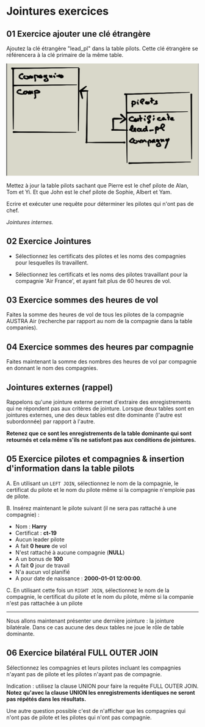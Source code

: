 # Jointures exercices

## 01 Exercice ajouter une clé étrangère

Ajoutez la clé étrangère "lead_pl" dans la table pilots. Cette clé étrangère se référencera à la clé primaire de la même table.

![relation lead_pilot](../images/lead_pilot.png)

Mettez à jour la table pilots sachant que Pierre est le chef pilote de Alan, Tom et Yi. Et que John est le chef pilote de Sophie, Albert et Yam.

Ecrire et exécuter une requête pour déterminer les pilotes qui n'ont pas de chef.

*Jointures internes.*

## 02 Exercice Jointures

- Sélectionnez les certificats des pilotes et les noms des compagnies pour lesquelles ils travaillent.

- Sélectionnez les certificats et les noms des pilotes travaillant pour la compagnie 'Air France', et ayant fait plus de 60 heures de vol.

## 03 Exercice sommes des heures de vol

Faites la somme des heures de vol de tous les pilotes de la compagnie AUSTRA Air (recherche par rapport au nom de la compagnie dans la table companies).

## 04 Exercice sommes des heures par compagnie

Faites maintenant la somme des nombres des heures de vol par compagnie en donnant le nom des compagnies.

## Jointures externes (rappel)

Rappelons qu'une jointure externe permet d'extraire des enregistrements qui ne répondent pas aux critères de jointure. Lorsque deux tables sont en jointures externes, une des deux tables est dite dominante (l'autre est subordonnée) par rapport à l'autre.

**Retenez que ce sont les enregistrements de la table dominante qui sont retournés et cela même s'ils ne satisfont pas aux conditions de jointures.**

## 05 Exercice pilotes et compagnies & insertion d'information dans la table pilots

A. En utilisant un `LEFT JOIN`, sélectionnez le nom de la compagnie, le certificat du pilote et le nom du pilote même si la compagnie n'emploie pas de pilote.

B. Insérez maintenant le pilote suivant (il ne sera pas rattaché à une compagnie) :

- Nom : **Harry**
- Certificat : **ct-19**
- Aucun leader pilote
- A fait **0 heure** de vol
- N'est rattaché à aucune compagnie (**NULL**)
- A un bonus de **100**
- A fait **0** jour de travail
- N'a aucun vol planifié
- A pour date de naissance : **2000-01-01 12:00:00**.

C. En utilisant cette fois un `RIGHT JOIN`, sélectionnez le nom de la compagnie, le certificat du pilote et le nom du pilote, même si la companie n'est pas rattachée à un pilote

---

Nous allons maintenant présenter une dernière jointure : la jointure bilatérale. Dans ce cas aucune des deux tables ne joue le rôle de table dominante. 
## 06 Exercice bilatéral FULL OUTER JOIN

Sélectionnez les compagnies et leurs pilotes incluant les compagnies n'ayant pas de pilote et les pilotes n'ayant pas de compagnie.

Indication : utilisez la clause UNION pour faire la requête FULL OUTER JOIN. **Notez qu'avec la clause UNION les enregistrements identiques ne seront pas répétés dans les résultats.**

Une autre question possible c'est de n'afficher que les compagnies qui n'ont pas de pilote et les pilotes qui n'ont pas compagnie.